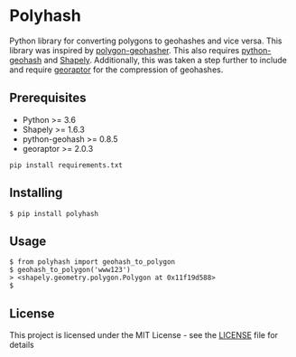 # Polyhash

Python library for converting polygons to geohashes and vice versa. This library was inspired by [polygon-geohasher](https://github.com/Bonsanto/polygon-geohasher). This also requires [python-geohash](https://github.com/hkwi/python-geohash) and [Shapely](https://github.com/Toblerity/Shapely). Additionally, this was taken a step further to include and require [georaptor](https://github.com/ashwin711/georaptor) for the compression of geohashes.

## Prerequisites

- Python >= 3.6
- Shapely >= 1.6.3
- python-geohash >= 0.8.5
- georaptor >= 2.0.3

```
pip install requirements.txt
```

## Installing

```
$ pip install polyhash
```

## Usage

```
$ from polyhash import geohash_to_polygon
$ geohash_to_polygon('www123')
> <shapely.geometry.polygon.Polygon at 0x11f19d588>
$
```

## License

This project is licensed under the MIT License - see the [LICENSE](LICENSE) file for details
